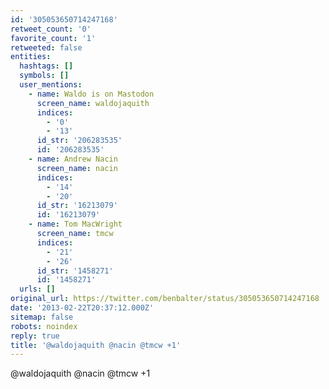 ```yaml
---
id: '305053650714247168'
retweet_count: '0'
favorite_count: '1'
retweeted: false
entities:
  hashtags: []
  symbols: []
  user_mentions:
    - name: Waldo is on Mastodon
      screen_name: waldojaquith
      indices:
        - '0'
        - '13'
      id_str: '206283535'
      id: '206283535'
    - name: Andrew Nacin
      screen_name: nacin
      indices:
        - '14'
        - '20'
      id_str: '16213079'
      id: '16213079'
    - name: Tom MacWright
      screen_name: tmcw
      indices:
        - '21'
        - '26'
      id_str: '1458271'
      id: '1458271'
  urls: []
original_url: https://twitter.com/benbalter/status/305053650714247168
date: '2013-02-22T20:37:12.000Z'
sitemap: false
robots: noindex
reply: true
title: '@waldojaquith @nacin @tmcw +1'
---
```


@waldojaquith @nacin @tmcw +1